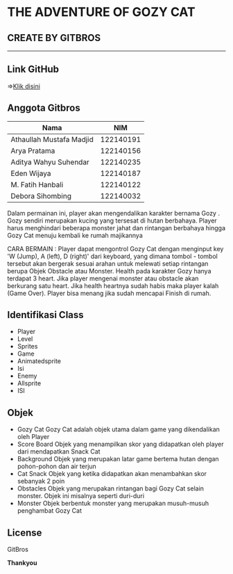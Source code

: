 # THE ADVENTURE OF GOZY CAT
## CREATE BY GITBROS
_______________
 ## Link GitHub
=>[Klik disini](https://github.com/mustafamadjid/TugasBesar-Kelompok5-Platformer.git)
 
 ## Anggota Gitbros
| Nama | NIM |
| ------ | ------ |
| Athaullah Mustafa Madjid | 122140191 |
| Arya Pratama | 122140156 |
| Aditya Wahyu Suhendar | 122140235 |
| Eden Wijaya | 122140187 |
| M. Fatih Hanbali | 122140122 |
| Debora Sihombing | 122140032 |
Dalam permainan ini, player akan mengendalikan karakter bernama Gozy . Gozy sendiri merupakan kucing yang tersesat di hutan berbahaya. Player harus menghindari beberapa monster jahat dan rintangan berbahaya hingga Gozy Cat menuju kembali ke rumah majikannya 

CARA BERMAIN :
Player dapat mengontrol Gozy Cat dengan menginput key 'W (Jump), A (left), D (right)' dari keyboard, yang dimana tombol - tombol tersebut akan bergerak sesuai arahan untuk melewati setiap rintangan berupa Objek Obstacle atau Monster. Health pada karakter Gozy hanya terdapat 3 heart. Jika player mengenai monster atau obstacle akan berkurang satu heart. Jika health heartnya sudah habis maka player kalah (Game Over). Player bisa menang jika sudah mencapai Finish di rumah.

## Identifikasi Class

- Player
- Level
- Sprites
- Game
- Animatedsprite
- Isi
- Enemy
- Allsprite
- ISI

## Objek

- Gozy Cat
  Gozy Cat adalah objek utama dalam game yang dikendalikan oleh Player
- Score Board
  Objek yang menampilkan skor yang didapatkan oleh player dari mendapatkan Snack Cat
- Background
  Objek yang merupakan latar game bertema hutan dengan pohon-pohon dan air terjun
- Cat Snack
  Objek yang ketika didapatkan akan menambahkan skor sebanyak 2 poin
- Obstacles
  Objek yang merupakan rintangan bagi Gozy Cat selain monster. Objek ini misalnya seperti duri-duri
- Monster
  Objek berbentuk monster yang merupakan musuh-musuh penghambat Gozy Cat


## License

GitBros

**Thankyou**

